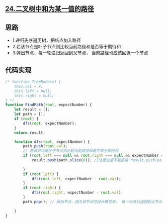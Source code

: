 ## [24.二叉树中和为某一值的路径](https://www.nowcoder.com/practice/b736e784e3e34731af99065031301bca?tpId=13&tqId=11177&tPage=2&rp=2&ru=/ta/coding-interviews&qru=/ta/coding-interviews/question-ranking)

## 思路
- 1.递归先序遍历树，把结点加入路径
- 2.若该节点是叶子节点则比较当前路径和是否等于期待和
- 3.弹出节点，每一轮递归返回到父节点， 当前路径也应该回退一个节点

## 代码实现
```js
/* function TreeNode(x) {
    this.val = x;
    this.left = null;
    this.right = null;
} */
function FindPath(root, expectNumber) {
    let result = [];
    let path = [];
    if (root) {
        dfs(root, expectNumber);
    }
    return result;

    function dfs(root, expectNumber) {
        path.push(root.val);
        // 若该节点是叶子节点则比较当前路径和是否等于期待和
        if (root.left === null && root.right === null && expectNumber === root.val) {
            result.push(path.slice(0)); //注意这里不能直接 result.push(path), 因为path会修改， 所以这里要使用深拷贝
            
        }
        if (root.left) {
            dfs(root.left, expectNumber - root.val);
        }
        if (root.right) {
            dfs(root.right, expectNumber - root.val);
        }
        path.pop(); // 弹出节点，因为该节点已经计算完毕， 每一轮递归返回到父节点， 当前路径也应该回退一个节点
       
    }
}

```